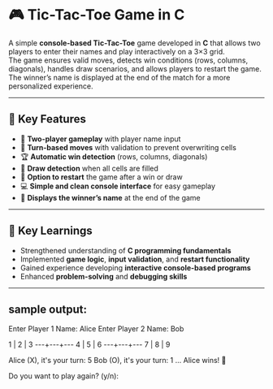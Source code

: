 # 🎮 Tic-Tac-Toe Game in C

A simple **console-based Tic-Tac-Toe** game developed in **C** that allows two players to enter their names and play interactively on a 3×3 grid.  
The game ensures valid moves, detects win conditions (rows, columns, diagonals), handles draw scenarios, and allows players to restart the game.  
The winner’s name is displayed at the end of the match for a more personalized experience.

---

## 🚀 Key Features

- 👥 **Two-player gameplay** with player name input  
- 🔄 **Turn-based moves** with validation to prevent overwriting cells  
- 🏆 **Automatic win detection** (rows, columns, diagonals)  
- 🤝 **Draw detection** when all cells are filled  
- 🔁 **Option to restart** the game after a win or draw  
- 💻 **Simple and clean console interface** for easy gameplay  
- 🥇 **Displays the winner’s name** at the end of the game  

---

## 🧠 Key Learnings

- Strengthened understanding of **C programming fundamentals**  
- Implemented **game logic**, **input validation**, and **restart functionality**  
- Gained experience developing **interactive console-based programs**  
- Enhanced **problem-solving** and **debugging skills**  

---

## sample output:

Enter Player 1 Name: Alice
Enter Player 2 Name: Bob

   1 | 2 | 3
  ---+---+---
   4 | 5 | 6
  ---+---+---
   7 | 8 | 9

Alice (X), it's your turn: 5
Bob (O), it's your turn: 1
...
Alice wins! 🎉

Do you want to play again? (y/n):

